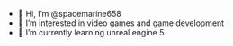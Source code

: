 - 👋 Hi, I’m @spacemarine658
- 👀 I’m interested in video games and game development
- 🌱 I’m currently learning unreal engine 5

<!---
spacemarine658/spacemarine658 is a ✨ special ✨ repository because its `README.md` (this file) appears on your GitHub profile.
You can click the Preview link to take a look at your changes.
--->
